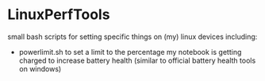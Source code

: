 # LinuxPerfTools

small bash scripts for setting specific things on (my) linux devices including: 

- powerlimit.sh to set a limit to the percentage my notebook is getting charged to increase battery health (similar to official battery health tools on windows)
